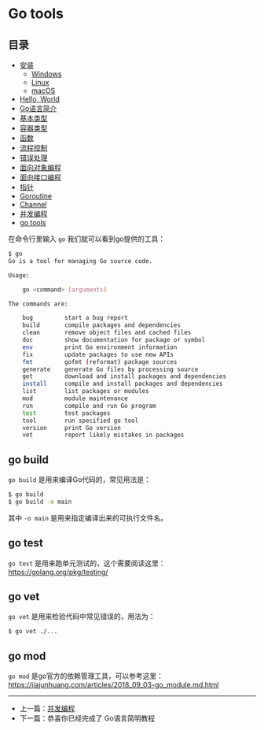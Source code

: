 # Go tools

## 目录

- [安装](./installation_linux.md)
    - [Windows](./installation_windows.md)
    - [Linux](./installation_linux.md)
    - [macOS](./installation_mac_os.md)
- [Hello, World](./hello_world.md)
- [Go语言简介](./intro.md)
- [基本类型](./basic_types.md)
- [容器类型](./composite_types.md)
- [函数](./function.md)
- [流程控制](./flow.md)
- [错误处理](./errors.md)
- [面向对象编程](./oo.md)
- [面向接口编程](./interface.md)
- [指针](./pointers.md)
- [Goroutine](./goroutine.md)
- [Channel](./channel.md)
- [并发编程](./concurrency.md)
- [go tools](./go_tool.md)

在命令行里输入 `go` 我们就可以看到go提供的工具：

```bash
$ go
Go is a tool for managing Go source code.

Usage:

	go <command> [arguments]

The commands are:

	bug         start a bug report
	build       compile packages and dependencies
	clean       remove object files and cached files
	doc         show documentation for package or symbol
	env         print Go environment information
	fix         update packages to use new APIs
	fmt         gofmt (reformat) package sources
	generate    generate Go files by processing source
	get         download and install packages and dependencies
	install     compile and install packages and dependencies
	list        list packages or modules
	mod         module maintenance
	run         compile and run Go program
	test        test packages
	tool        run specified go tool
	version     print Go version
	vet         report likely mistakes in packages
```

## go build

`go build` 是用来编译Go代码的，常见用法是：

```bash
$ go build
$ go build -o main
```

其中 `-o main` 是用来指定编译出来的可执行文件名。

## go test

`go test` 是用来跑单元测试的，这个需要阅读这里：https://golang.org/pkg/testing/

## go vet

`go vet` 是用来检验代码中常见错误的，用法为： 

```bash
$ go vet ./...
```

## go mod

`go mod` 是go官方的依赖管理工具，可以参考这里：https://jiajunhuang.com/articles/2018_09_03-go_module.md.html

---

- 上一篇：[并发编程](./concurrency.md)
- 下一篇：恭喜你已经完成了 Go语言简明教程
